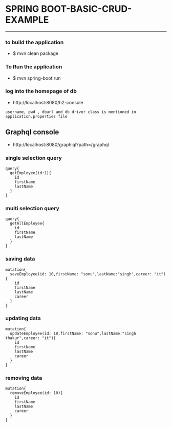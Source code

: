 # SPRING BOOT-BASIC-CRUD-EXAMPLE

---

### to build the application
* $ mvn clean package

### To Run the application
* $ mvn spring-boot:run

### log into the homepage of db
* http://localhost:8080/h2-console
```
username, pwd , dburl and db driver class is mentioned in application.properties file
```

## Graphql console 
* http://localhost:8080/graphiql?path=/graphql

### single selection query 
````
query{
  getEmployee(id:1){
    id
    firstName
    lastName
  }
}
````

### multi selection query 
```
query{
  getAllEmployee{
    id
    firstName
    lastName
  }
}
```

### saving data 
```
mutation{
  saveEmployee(id: 10,firstName: "sonu",lastName:"singh",career: "it"){
    id
    firstName
    lastName
    career
  }
}
```


### updating data 
```
mutation{
  updateEmployee(id: 10,firstName: "sonu",lastName:"singh thakur",career: "it"){
    id
    firstName
    lastName
    career
  }
}
```

### removing data
```
mutation{
  removeEmployee(id: 10){
    id
    firstName
    lastName
    career
  }
}

```